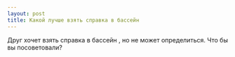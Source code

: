 ```yaml
---
layout: post 
title: Какой лучше взять справка в бассейн 
--- 
```

Друг хочет взять справка в бассейн , но не может определиться. Что бы вы посоветовали?